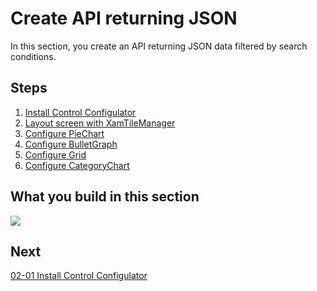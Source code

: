 # Create API returning JSON

In this section, you create an API returning JSON data filtered by search conditions.

## Steps
1. [Install Control Configulator](02-01-Install-Control-Configulator.md)
2. [Layout screen with XamTileManager](02-02-Layout-screen-with-XamTileManager.md)
3. [Configure PieChart](02-03-Configure-PieChart.md)
4. [Configure BulletGraph](02-04-Configure-BulletGraph.md)
5. [Configure Grid](02-05-Configure-Grid.md)
6. [Configure CategoryChart](02-06-Configure-CategoryChart.md)

## What you build in this section

![](../assets/02-06-07.png)

## Next
[02-01 Install Control Configulator](02-01-Install-Control-Configulator.md)